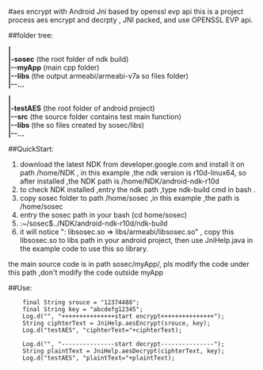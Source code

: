 #aes encrypt with Android Jni based by openssl evp api
this is a project process aes encrypt and decrpty , JNI packed, and use OPENSSL EVP api.

##folder tree:

**|**<br />
**|-sosec**  (the root folder of ndk build) <br />
**|--myApp**  (main cpp folder) <br />
**|--libs**  (the output armeabi/armeabi-v7a so files folder)<br />
**|--...**<br />

**|**<br />
**|-testAES**  (the root folder of android project)<br />
**|--src**  (the source folder contains test main function) <br />
**|--libs**  (the so files created by sosec/libs)<br />
**|--...**<br />


##QuickStart:
1.  download the latest NDK from developer.google.com and install it on path /home/NDK , in this example ,the ndk version is r10d-linux64, so after installed ,the NDK path is /home/NDK/android-ndk-r10d
2.  to check NDK installed ,entry the ndk path ,type ndk-build cmd in bash .
3.  copy sosec folder to path /home/sosec ,in this example ,the path is /home/sosec
4.  entry the sosec path in your bash (cd home/sosec)
5.  :~/sosec$../NDK/android-ndk-r10d/ndk-build
6.  it will notice ": libsosec.so => libs/armeabi/libsosec.so" , copy this libsosec.so to libs path in your android project, then use JniHelp.java in the example code to use this so library.

the main source code is in path sosec/myApp/, pls modify the code under this path ,don't modify the code outside myApp

##Use:

        final String srouce = "12374488";
        final String key = "abcdefg12345";
        Log.d("", "+++++++++++++++start encrypt+++++++++++++++");
        String ciphterText = JniHelp.aesEncrypt(srouce, key);
        Log.d("testAES", "ciphterText="+ciphterText);
        
        Log.d("", "---------------start decrypt---------------");
        String plaintText = JniHelp.aesDecrypt(ciphterText, key);
        Log.d("testAES", "plaintText="+plaintText);
